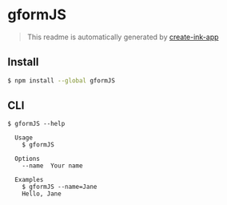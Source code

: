 # gformJS

> This readme is automatically generated by [create-ink-app](https://github.com/vadimdemedes/create-ink-app)


## Install

```bash
$ npm install --global gformJS
```


## CLI

```
$ gformJS --help

  Usage
    $ gformJS

  Options
    --name  Your name

  Examples
    $ gformJS --name=Jane
    Hello, Jane
```
